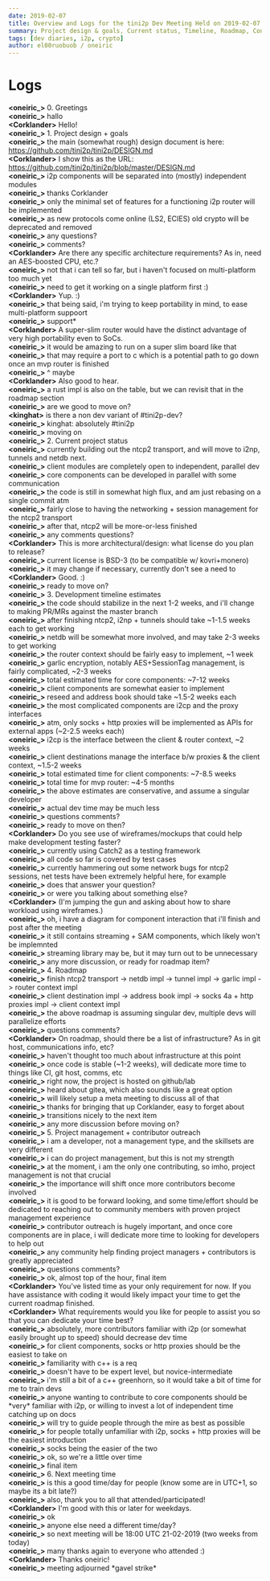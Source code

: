 ```yaml
---
date: 2019-02-07
title: Overview and Logs for the tini2p Dev Meeting Held on 2019-02-07
summary: Project design & goals, Current status, Timeline, Roadmap, Contributors outreach, and miscellaneous
tags: [dev diaries, i2p, crypto]
author: el00ruobuob / oneiric
---
```


# Logs

**\<oneiric\_>** 0. Greetings  
**\<oneiric\_>** hallo  
**\<Corklander>** Hello!  
**\<oneiric\_>** 1. Project design + goals  
**\<oneiric\_>** the main (somewhat rough) design document is here: https://github.com/tini2p/tini2p/DESIGN.md  
**\<Corklander>** I show this as the URL: https://github.com/tini2p/tini2p/blob/master/DESIGN.md  
**\<oneiric\_>** i2p components will be separated into (mostly) independent modules  
**\<oneiric\_>** thanks Corklander   
**\<oneiric\_>** only the minimal set of features for a functioning i2p router will be implemented  
**\<oneiric\_>** as new protocols come online (LS2, ECIES) old crypto will be deprecated and removed  
**\<oneiric\_>** any questions?  
**\<oneiric\_>** comments?  
**\<Corklander>** Are there any specific architecture requirements? As in, need an AES-boosted CPU, etc.?  
**\<oneiric\_>** not that i can tell so far, but i haven't focused on multi-platform too much yet  
**\<oneiric\_>** need to get it working on a single platform first :)  
**\<Corklander>** Yup. :)  
**\<oneiric\_>** that being said, i'm trying to keep portability in mind, to ease multi-platform suppoort  
**\<oneiric\_>** support\*  
**\<Corklander>** A super-slim router would have the distinct advantage of very high portability even to SoCs.    
**\<oneiric\_>** it would be amazing to run on a super slim board like that  
**\<oneiric\_>** that may require a port to c which is a potential path to go down once an mvp router is finished  
**\<oneiric\_>** ^ maybe  
**\<Corklander>** Also good to hear.  
**\<oneiric\_>** a rust impl is also on the table, but we can revisit that in the roadmap section  
**\<oneiric\_>** are we good to move on?  
**\<kinghat>** is there a non dev variant of #tini2p-dev?  
**\<oneiric\_>** kinghat: absolutely #tini2p  
**\<oneiric\_>** moving on  
**\<oneiric\_>** 2. Current project status  
**\<oneiric\_>** currently building out the ntcp2 transport, and will move to i2np, tunnels and netdb next.  
**\<oneiric\_>** client modules are completely open to independent, parallel dev  
**\<oneiric\_>** core components can be developed in parallel with some communication  
**\<oneiric\_>** the code is still in somewhat high flux, and am just rebasing on a single commit atm  
**\<oneiric\_>** fairly close to having the networking + session management for the ntcp2 transport  
**\<oneiric\_>** after that, ntcp2 will be more-or-less finished  
**\<oneiric\_>** any comments questions?  
**\<Corklander>** This is more architectural/design: what license do you plan to release?  
**\<oneiric\_>** current license is BSD-3 (to be compatible w/ kovri+monero)  
**\<oneiric\_>** it may change if necessary, currently don't see a need to  
**\<Corklander>** Good. :)  
**\<oneiric\_>** ready to move on?  
**\<oneiric\_>** 3. Development timeline estimates  
**\<oneiric\_>** the code should stabilize in the next 1-2 weeks, and i'll change to making PR/MRs against the master branch  
**\<oneiric\_>** after finishing ntcp2, i2np + tunnels should take ~1-1.5 weeks each to get working  
**\<oneiric\_>** netdb will be somewhat more involved, and may take 2-3 weeks to get working  
**\<oneiric\_>** the router context should be fairly easy to implement, ~1 week  
**\<oneiric\_>** garlic encryption, notably AES+SessionTag management, is fairly complicated, ~2-3 weeks  
**\<oneiric\_>** total estimated time for core components: ~7-12 weeks  
**\<oneiric\_>** client components are somewhat easier to implement  
**\<oneiric\_>** reseed and address book should take ~1.5-2 weeks each  
**\<oneiric\_>** the most complicated components are i2cp and the proxy interfaces  
**\<oneiric\_>** atm, only socks + http proxies will be implemented as APIs for external apps (~2-2.5 weeks each)  
**\<oneiric\_>** i2cp is the interface between the client & router context, ~2 weeks  
**\<oneiric\_>** client destinations manage the interface b/w proxies & the client context, ~1.5-2 weeks  
**\<oneiric\_>** total estimated time for client components: ~7-8.5 weeks  
**\<oneiric\_>** total time for mvp router: ~4-5 months  
**\<oneiric\_>** the above estimates are conservative, and assume a singular developer  
**\<oneiric\_>** actual dev time may be much less  
**\<oneiric\_>** questions comments?  
**\<oneiric\_>** ready to move on then?  
**\<Corklander>** Do you see use of wireframes/mockups that could help make development testing faster?  
**\<oneiric\_>** currently using Catch2 as a testing framework  
**\<oneiric\_>** all code so far is covered by test cases  
**\<oneiric\_>** currently hammering out some network bugs for ntcp2 sessions, net tests have been extremely helpful here, for example  
**\<oneiric\_>** does that answer your question?  
**\<oneiric\_>** or were you talking about something else?  
**\<Corklander>** (I'm jumping the gun and asking about how to share workload using wireframes.)  
**\<oneiric\_>** oh, i have a diagram for component interaction that i'll finish and post after the meeting  
**\<oneiric\_>** it still contains streaming + SAM components, which likely won't be implemnted  
**\<oneiric\_>** streaming library may be, but it may turn out to be unnecessary  
**\<oneiric\_>** any more discussion, or ready for roadmap item?  
**\<oneiric\_>** 4. Roadmap  
**\<oneiric\_>** finish ntcp2 transport -> netdb impl -> tunnel impl -> garlic impl -> router context impl  
**\<oneiric\_>** client destination impl -> address book impl -> socks 4a + http proxies impl -> client context impl  
**\<oneiric\_>** the above roadmap is assuming singular dev, multiple devs will parallelize efforts  
**\<oneiric\_>** questions comments?  
**\<Corklander>** On roadmap, should there be a list of infrastructure? As in git host, communications info, etc?  
**\<oneiric\_>** haven't thought too much about infrastructure at this point  
**\<oneiric\_>** once code is stable (~1-2 weeks), will dedicate more time to things like CI, git host, comms, etc  
**\<oneiric\_>** right now, the project is hosted on github/lab  
**\<oneiric\_>** heard about gitea, which also sounds like a great option  
**\<oneiric\_>** will likely setup a meta meeting to discuss all of that  
**\<oneiric\_>** thanks for bringing that up Corklander, easy to forget about  
**\<oneiric\_>** transitions nicely to the next item  
**\<oneiric\_>** any more discussion before moving on?  
**\<oneiric\_>** 5. Project management + contributor outreach  
**\<oneiric\_>** i am a developer, not a management type, and the skillsets are very different  
**\<oneiric\_>** i can do project management, but this is not my strength  
**\<oneiric\_>** at the moment, i am the only one contributing, so imho, project management is not that crucial  
**\<oneiric\_>** the importance will shift once more contributors become involved  
**\<oneiric\_>** it is good to be forward looking, and some time/effort should be dedicated to reaching out to community members with proven project management experience  
**\<oneiric\_>** contributor outreach is hugely important, and once core components are in place, i will dedicate more time to looking for developers to help out  
**\<oneiric\_>** any community help finding project managers + contributors is greatly appreciated  
**\<oneiric\_>** questions comments?  
**\<oneiric\_>** ok, almost top of the hour, final item  
**\<Corklander>** You've listed time as your only requirement for now. If you have assistance with coding it would likely impact your time to get the current roadmap finished.   
**\<Corklander>** What requirements would you like for people to assist you so that you can dedicate your time best?   
**\<oneiric\_>** absolutely, more contributors familiar with i2p (or somewhat easily brought up to speed) should decrease dev time  
**\<oneiric\_>** for client components, socks or http proxies should be the easiest to take on  
**\<oneiric\_>** familiarity with c++ is a req  
**\<oneiric\_>** doesn't have to be expert level, but novice-intermediate  
**\<oneiric\_>** i'm still a bit of a c++ greenhorn, so it would take a bit of time for me to train devs  
**\<oneiric\_>** anyone wanting to contribute to core components should be \*very\* familiar with i2p, or willing to invest a lot of independent time catching up on docs  
**\<oneiric\_>** will try to guide people through the mire as best as possible  
**\<oneiric\_>** for people totally unfamiliar with i2p, socks + http proxies will be the easiest introduction  
**\<oneiric\_>** socks being the easier of the two  
**\<oneiric\_>** ok, so we're a little over time  
**\<oneiric\_>** final item  
**\<oneiric\_>** 6. Next meeting time  
**\<oneiric\_>** is this a good time/day for people (know some are in UTC+1, so maybe its a bit late?)  
**\<oneiric\_>** also, thank you to all that attended/participated!  
**\<Corklander>** I'm good with this or later for weekdays.  
**\<oneiric\_>** ok  
**\<oneiric\_>** anyone else need a different time/day?  
**\<oneiric\_>** so next meeting will be 18:00 UTC 21-02-2019 (two weeks from today)  
**\<oneiric\_>** many thanks again to everyone who attended :)  
**\<Corklander>** Thanks oneiric!  
**\<oneiric\_>** meeting adjourned \*gavel strike\*  
